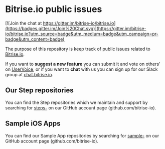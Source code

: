 # Bitrise.io public issues

[![Join the chat at https://gitter.im/bitrise-io/bitrise.io](https://badges.gitter.im/Join%20Chat.svg)](https://gitter.im/bitrise-io/bitrise.io?utm_source=badge&utm_medium=badge&utm_campaign=pr-badge&utm_content=badge)

The purpose of this repository is keep track of public issues related to [Bitrise.io](https://www.bitrise.io).

If you want to **suggest a new feature** you can submit it and vote on others' on [UserVoice](https://bitrise.uservoice.com/), or if you want to **chat** with us you can sign up for our Slack group at [chat.bitrise.io](http://chat.bitrise.io/).

## Our Step repositories

You can find the Step repositories which we maintain and support by searching for [steps-](https://github.com/bitrise-io?utf8=%E2%9C%93&query=steps-) on our GitHub account page (github.com/bitrise-io).


## Sample iOS Apps

You can find our Sample App repositories by searching for [sample-](https://github.com/bitrise-io?utf8=%E2%9C%93&query=sample-) on our GitHub account page (github.com/bitrise-io).

